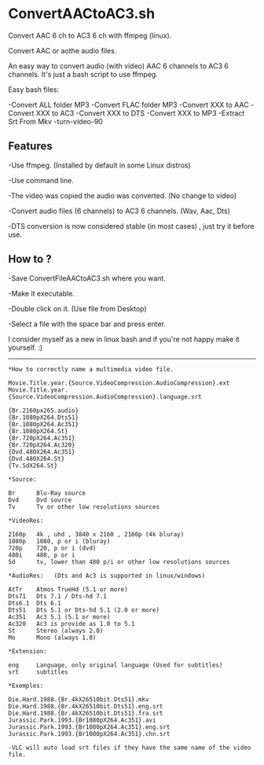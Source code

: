 # ConvertAACtoAC3.sh

Convert AAC 6 ch to AC3 6 ch with ffmpeg (linux).

Convert AAC or aothe audio files.

An easy way to convert audio (with video) AAC 6 channels to AC3 6 channels. It's just a bash script to use ffmpeg.

Easy bash files:

-Convert ALL folder MP3
-Convert FLAC folder MP3
-Convert XXX to AAC
-Convert XXX to AC3
-Convert XXX to DTS
-Convert XXX to MP3
-Extract Srt From Mkv
-turn-video-90


Features
--------

-Use ffmpeg. (Installed by default in some Linux distros)

-Use command line.

-The video was copied the audio was converted. (No change to video)

-Convert audio files (6 channels) to AC3 6 channels. (Wav, Aac, Dts)

-DTS conversion is now considered stable (in most cases) , just try it before use.

How to ?
--------

-Save ConvertFileAACtoAC3.sh where you want.

-Make it executable.

-Double click on it. (Use file from Desktop)

-Select a file with the space bar and press enter.

I consider myself as a new in linux bash and if you're not happy make it yourself. :)

--------

	*How to correctly name a multimedia video file.

    Movie.Title.year.{Source.VideoCompression.AudioCompression}.ext
    Movie.Title.year.{Source.VideoCompression.AudioCompression}.language.srt

    {Br.2160px265.audio}
    {Br.1080pX264.Dts51}
    {Br.1080pX264.Ac351}
    {Br.1080pX264.St}
    {Br.720pX264.Ac351}
    {Br.720pX264.Ac320}
    {Dvd.480X264.Ac351}
    {Dvd.480X264.St}
    {Tv.SdX264.St}

	*Source:

    Br      Blu-Ray source
    Dvd     Dvd source
    Tv      Tv or other low resolutions sources

	*VideoRes:

    2160p   4k , uhd , 3840 x 2160 , 2160p (4k bluray)
    1080p   1080, p or i (bluray)
    720p    720, p or i (dvd)
    480i    480, p or i
    Sd      tv, lower than 480 p/i or other low resolutions sources

	*AudioRes:   (Dts and Ac3 is supported in linux/windows)

    AtTr    Atmos TrueHd (5.1 or more)
    Dts71   Dts 7.1 / Dts-hd 7.1
    Dts6.1  Dts 6.1
    Dts51   Dts 5.1 or Dts-hd 5.1 (2.0 or more)
    Ac351   Ac3 5.1 (5.1 or more)
    Ac320   Ac3 is provide as 1.0 to 5.1
    St      Stereo (always 2.0)
    Mo      Mono (always 1.0)

	*Extension:

    eng     Language, only original language (Used for subtitles)
    srt     subtitles

	*Exemples:

    Die.Hard.1988.{Br.4kX26510bit.Dts51}.mkv
    Die.Hard.1988.{Br.4kX26510bit.Dts51}.eng.srt
    Die.Hard.1988.{Br.4kX26510bit.Dts51}.fra.srt
    Jurassic.Park.1993.{Br1080pX264.Ac351}.avi
    Jurassic.Park.1993.{Br1080pX264.Ac351}.eng.srt
    Jurassic.Park.1993.{Br1080pX264.Ac351}.chn.srt

    -VLC will auto load srt files if they have the same name of the video file.


